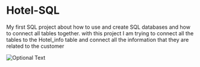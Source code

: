 # Hotel-SQL

My first SQL project about how to use and create SQL databases and how to connect all tables together.
with this project I am trying to connect all the tables to the Hotel_info table and connect all the information that they are related to the customer 


![Optional Text](../master/Hotel-SQL/HotelDatabase.png)


